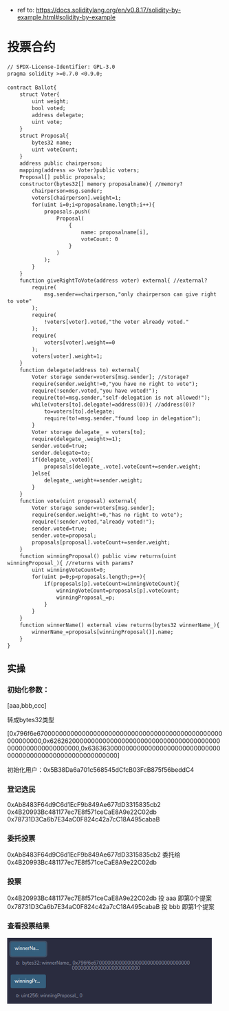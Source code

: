 * ref to: https://docs.soliditylang.org/en/v0.8.17/solidity-by-example.html#solidity-by-example

# 投票合约

~~~
// SPDX-License-Identifier: GPL-3.0
pragma solidity >=0.7.0 <0.9.0;

contract Ballot{
    struct Voter{
        uint weight;
        bool voted;
        address delegate;
        uint vote;
    }
    struct Proposal{
        bytes32 name;
        uint voteCount;
    }
    address public chairperson;
    mapping(address => Voter)public voters;
    Proposal[] public proposals;
    constructor(bytes32[] memory proposalname){ //memory?
        chairperson=msg.sender;
        voters[chairperson].weight=1;
        for(uint i=0;i<proposalname.length;i++){
            proposals.push(
                Proposal(
                    {
                        name: proposalname[i],
                        voteCount: 0
                    }
                )
            );
        }
    }
    function giveRightToVote(address voter) external{ //external?
        require(
            msg.sender==chairperson,"only chairperson can give right to vote"
        );
        require(
            !voters[voter].voted,"the voter already voted."
        );
        require(
            voters[voter].weight==0
        );
        voters[voter].weight=1;
    }
    function delegate(address to) external{
        Voter storage sender=voters[msg.sender]; //storage?
        require(sender.weight!=0,"you have no right to vote");
        require(!sender.voted,"you have voted!");
        require(to!=msg.sender,"self-delegation is not allowed!");
        while(voters[to].delegate!=address(0)){ //address(0)?
            to=voters[to].delegate;
            require(to!=msg.sender,"found loop in delegation");
        }
        Voter storage delegate_ = voters[to];
        require(delegate_.weight>=1);
        sender.voted=true;
        sender.delegate=to;
        if(delegate_.voted){
            proposals[delegate_.vote].voteCount+=sender.weight;
        }else{
            delegate_.weight+=sender.weight;
        }
    }
    function vote(uint proposal) external{
        Voter storage sender=voters[msg.sender];
        require(sender.weight!=0,"has no right to vote");
        require(!sender.voted,"already voted!");
        sender.voted=true;
        sender.vote=proposal;
        proposals[proposal].voteCount+=sender.weight;
    }
    function winningProposal() public view returns(uint winningProposal_){ //returns with params?
        uint winningVoteCount=0;
        for(uint p=0;p<proposals.length;p++){
            if(proposals[p].voteCount>winningVoteCount){
                winningVoteCount=proposals[p].voteCount;
                winningProposal_=p;
            }
        }
    }
    function winnerName() external view returns(bytes32 winnerName_){
        winnerName_=proposals[winningProposal()].name;
    }
}
~~~

## 实操

### 初始化参数：

[aaa,bbb,ccc]

转成bytes32类型

[0x796f6e6700000000000000000000000000000000000000000000000000000000,0x6262620000000000000000000000000000000000000000000000000000000000,0x6363630000000000000000000000000000000000000000000000000000000000]


初始化用户：0x5B38Da6a701c568545dCfcB03FcB875f56beddC4

### 登记选民

0xAb8483F64d9C6d1EcF9b849Ae677dD3315835cb2
0x4B20993Bc481177ec7E8f571ceCaE8A9e22C02db
0x78731D3Ca6b7E34aC0F824c42a7cC18A495cabaB

### 委托投票

0xAb8483F64d9C6d1EcF9b849Ae677dD3315835cb2 委托给 0x4B20993Bc481177ec7E8f571ceCaE8A9e22C02db

### 投票

0x4B20993Bc481177ec7E8f571ceCaE8A9e22C02db 投 aaa 即第0个提案
0x78731D3Ca6b7E34aC0F824c42a7cC18A495cabaB 投 bbb 即第1个提案

### 查看投票结果

![Image](./img8.png)